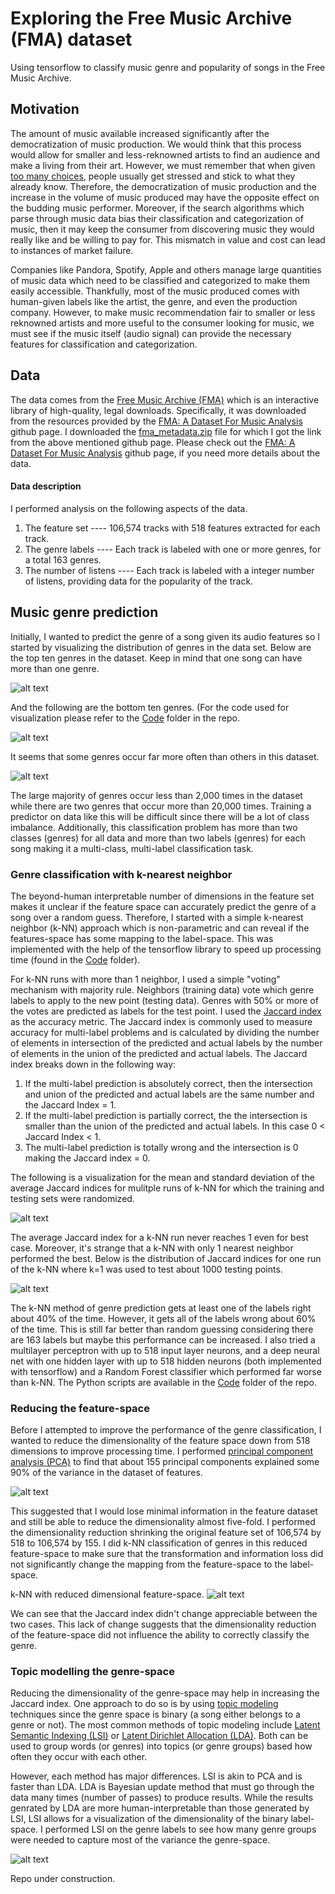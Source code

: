 # Exploring the Free Music Archive (FMA) dataset
Using tensorflow to classify music genre and popularity of songs in the Free Music Archive. 

## Motivation
The amount of music available increased significantly after the democratization of music production. We would think that this process would allow for smaller and less-reknowned artists to find an audience and make a living from their art. However, we must remember that when given [too many choices](https://en.wikipedia.org/wiki/The_Paradox_of_Choice), people usually get stressed and stick to what they already know. Therefore, the democratization of music production and the increase in the volume of music produced may have the opposite effect on the budding music performer. Moreover, if the search algorithms which parse through music data bias their classification and categorization of music, then it may keep the consumer from discovering music they would really like and be willing to pay for. This mismatch in value and cost can lead to instances of market failure. 

Companies like Pandora, Spotify, Apple and others manage large quantities of music data which need to be classified and categorized to make them easily accessible. Thankfully, most of the music produced comes with human-given labels like the artist, the genre, and even the production company. However, to make music recommendation fair to smaller or less reknowned artists and more useful to the consumer looking for music, we must see if the music itself (audio signal) can provide the necessary features for classification and categorization. 

## Data
The data comes from the [Free Music Archive (FMA)](https://freemusicarchive.org/) which is an interactive library of high-quality, legal downloads. Specifically, it was downloaded from the resources provided by the [FMA: A Dataset For Music Analysis](https://github.com/mdeff/fma/) github page. I downloaded the [fma_metadata.zip](https://os.unil.cloud.switch.ch/fma/fma_metadata.zip) file for which I got the link from the above mentioned github page. Please check out the [FMA: A Dataset For Music Analysis](https://github.com/mdeff/fma/) github page, if you need more details about the data.  

#### Data description
I performed analysis on the following aspects of the data. 

1. The feature set ---- 106,574 tracks with 518 features extracted for each track. 
2. The genre labels ---- Each track is labeled with one or more genres, for a total 163 genres.
3. The number of listens ---- Each track is labeled with a integer number of listens, providing data for the popularity of the track.

## Music genre prediction 
Initially, I wanted to predict the genre of a song given its audio features so I started by visualizing the distribution of genres in the data set. Below are the top ten genres in the dataset. Keep in mind that one song can have more than one genre. 

![alt text](https://github.com/MiningMyBusiness/ExploringFreeMusicArchiveDataset/raw/master/Figures/topTenGenres.png "Top ten genres")

And the following are the bottom ten genres. 
(For the code used for visualization please refer to the [Code](https://github.com/MiningMyBusiness/ExploringFreeMusicArchiveDataset/raw/master/Code) folder in the repo. 

![alt text](https://github.com/MiningMyBusiness/ExploringFreeMusicArchiveDataset/raw/master/Figures/botTenGenres.png "Bottom ten genres")

It seems that some genres occur far more often than others in this dataset. 

![alt text](https://github.com/MiningMyBusiness/ExploringFreeMusicArchiveDataset/raw/master/Figures/GenreOccurence.png "Genre occurrence")

The large majority of genres occur less than 2,000 times in the dataset while there are two genres that occur more than 20,000 times. Training a predictor on data like this will be difficult since there will be a lot of class imbalance. Additionally, this classification problem has more than two classes (genres) for all data and more than two labels (genres) for each song making it a multi-class, multi-label classification task. 

### Genre classification with k-nearest neighbor
The beyond-human interpretable number of dimensions in the feature set makes it unclear if the feature space can accurately predict the genre of a song over a random guess. Therefore, I started with a simple k-nearest neighbor (k-NN) approach which is non-parametric and can reveal if the features-space has some mapping to the label-space. This was implemented with the help of the tensorflow library to speed up processing time (found in the [Code](https://github.com/MiningMyBusiness/ExploringFreeMusicArchiveDataset/raw/master/Code) folder).

For k-NN runs with more than 1 neighbor, I used a simple "voting" mechanism with majority rule. Neighbors (training data) vote which genre labels to apply to the new point (testing data). Genres with 50% or more of the votes are predicted as labels for the test point. I used the [Jaccard index](https://en.wikipedia.org/wiki/Jaccard_index) as the accuracy metric. The Jaccard index is commonly used to measure accuracy for multi-label problems and is calculated by dividing the number of elements in intersection of the predicted and actual labels by the number of elements in the union of the predicted and actual labels. The Jaccard index breaks down in the following way:

1. If the multi-label prediction is absolutely correct, then the intersection and union of the predicted and actual labels are the same number and the Jaccard Index = 1.
2. If the multi-label prediction is partially correct, the the intersection is smaller than the union of the predicted and actual labels. In this case 0 < Jaccard Index < 1.
3. The multi-label prediction is totally wrong and the intersection is 0 making the Jaccard index = 0. 

The following is a visualization for the mean and standard deviation of the average Jaccard indices for mulitple runs of k-NN for which the training and testing sets were randomized. 

![alt text](https://github.com/MiningMyBusiness/ExploringFreeMusicArchiveDataset/raw/master/Figures/kNNGenrePredictor.png "Jaccard index of k-NN runs")

The average Jaccard index for a k-NN run never reaches 1 even for best case. Moreover, it's strange that a k-NN with only 1 nearest neighbor performed the best. Below is the distribution of Jaccard indices for one run of the k-NN where k=1 was used to test about 1000 testing points. 

![alt text](https://github.com/MiningMyBusiness/ExploringFreeMusicArchiveDataset/raw/master/Figures/JaccIndxHistforK_1.png "Jaccard index distribution for one run of k-NN with k=1")

The k-NN method of genre prediction gets at least one of the labels right about 40% of the time. However, it gets all of the labels wrong about 60% of the time. This is still far better than random guessing considering there are 163 labels but maybe this performance can be increased. I also tried a multilayer perceptron with up to 518 input layer neurons, and a deep neural net with one hidden layer with up to 518 hidden neurons (both implemented with tensorflow) and a Random Forest classifier which performed far worse than k-NN. The Python scripts are available in the [Code](https://github.com/MiningMyBusiness/ExploringFreeMusicArchiveDataset/raw/master/Code) folder of the repo.  

### Reducing the feature-space 
Before I attempted to improve the performance of the genre classification, I wanted to reduce the dimensionality of the feature space down from 518 dimensions to improve processing time. I performed [principal component analysis (PCA)](https://en.wikipedia.org/wiki/Principal_component_analysis) to find that about 155 principal components explained some 90% of the variance in the dataset of features. 

![alt text](https://github.com/MiningMyBusiness/ExploringFreeMusicArchiveDataset/raw/master/Figures/PCASongFeatures.png "PCA analysis of audio features")

This suggested that I would lose minimal information in the feature dataset and still be able to reduce the dimensionality almost five-fold. I performed the dimensionality reduction shrinking the original feature set of 106,574 by 518 to 106,574 by 155. I did k-NN classification of genres in this reduced feature-space to make sure that the transformation and information loss did not significantly change the mapping from the feature-space to the label-space. 

k-NN with reduced dimensional feature-space. 
![alt text](https://github.com/MiningMyBusiness/ExploringFreeMusicArchiveDataset/raw/master/Figures/kNNGenrePredictor_featDimReduce.png "k-NN with reduced dimensional features")

We can see that the Jaccard index didn't change appreciable between the two cases. This lack of change suggests that the dimensionality reduction of the feature-space did not influence the ability to correctly classify the genre.

### Topic modelling the genre-space
Reducing the dimensionality of the genre-space may help in increasing the Jaccard index. One approach to do so is by using [topic modeling](https://en.wikipedia.org/wiki/Topic_model) techniques since the genre space is binary (a song either belongs to a genre or not). The most common methods of topic modeling include [Latent Semantic Indexing (LSI)](https://en.wikipedia.org/wiki/Latent_semantic_analysis#Latent_semantic_indexing) or [Latent Dirichlet Allocation (LDA)](https://en.wikipedia.org/wiki/Latent_Dirichlet_allocation). Both can be used to group words (or genres) into topics (or genre groups) based how often they occur with each other. 

However, each method has major differences. LSI is akin to PCA and is faster than LDA. LDA is Bayesian update method that must go through the data many times (number of passes) to produce results. While the results genrated by LDA are more human-interpretable than those generated by LSI, LSI allows for a visualization of the dimensionality of the binary label-space. I performed LSI on the genre labels to see how many genre groups were needed to capture most of the variance the genre-space. 

![alt text](https://github.com/MiningMyBusiness/ExploringFreeMusicArchiveDataset/raw/master/Figures/LSASongGernes_VarExpl.png "Latent semantic analysis (indexing) of song genres")

Repo under construction. 
